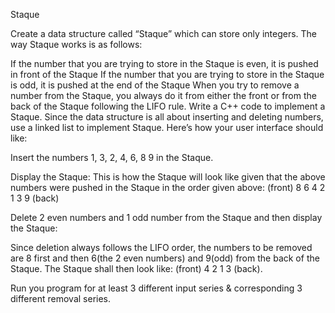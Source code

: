 Staque

Create a data structure called “Staque” which can store only integers. The way Staque works is as follows:

If the number that you are trying to store in the Staque is even, it is pushed in front of the Staque
If the number that you are trying to store in the Staque is odd, it is pushed at the end of the Staque
When you try to remove a number from the Staque, you always do it from either the front or from the back of the Staque following the LIFO rule.
Write a C++ code to implement a Staque. Since the data structure is all about inserting and deleting numbers,  use a linked list to implement Staque. Here’s how your user interface should like:

Insert the numbers 1, 3, 2, 4, 6, 8 9 in the Staque.

Display the Staque: This is how the Staque will look like given that the above numbers were pushed in the Staque in the order given above: (front) 8 6 4 2 1 3 9 (back)

Delete 2 even numbers and 1 odd number from the Staque and then display the Staque:

Since deletion always follows the LIFO order, the numbers to be removed are 8 first and then 6(the 2 even numbers) and 9(odd) from the back of the Staque. The Staque shall then look like: (front) 4 2 1 3 (back).

Run you program for at least 3 different input series & corresponding 3 different removal series.
